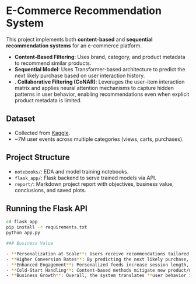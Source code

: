 # E-Commerce Recommendation System  

This project implements both **content-based** and **sequential recommendation systems** for an e-commerce platform.  

- **Content-Based Filtering**: Uses brand, category, and product metadata to recommend similar products.  
- **Sequential Model**: Uses Transformer-based architecture to predict the next likely purchase based on user interaction history.
- **. Collaborative Filtering (CoNAR)**: Leverages the user–item interaction matrix and applies neural attention mechanisms to capture hidden patterns in user behavior, enabling recommendations even when explicit product metadata is limited.  


## Dataset  
- Collected from [Kaggle](https://www.kaggle.com/datasets/mkechinov/ecommerce-behavior-data-from-multi-category-store).  
- ~7M user events across multiple categories (views, carts, purchases).  

## Project Structure  
- `notebooks/`: EDA and model training notebooks.  
- `flask_app/`: Flask backend to serve trained models via API.  
- `report/`: Markdown project report with objectives, business value, conclusions, and saved plots.  

## Running the Flask API  
```bash
cd flask_app
pip install -r requirements.txt
python app.py

### Business Value  

- **Personalization at Scale**: Users receive recommendations tailored to their preferences, browsing history, and hidden interaction patterns.  
- **Higher Conversion Rates**: By predicting the next likely purchase, the system nudges users toward completing transactions.  
- **Enhanced Engagement**: Personalized feeds increase session length, repeat visits, and customer retention.  
- **Cold-Start Handling**: Content-based methods mitigate new product/user scenarios, while collaborative and sequential models improve relevance for active users.  
- **Business Growth**: Overall, the system translates **user behavior into actionable insights**, driving sales, customer satisfaction, and long-term loyalty.  
